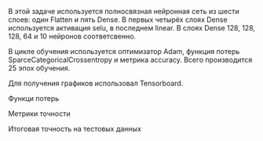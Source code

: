 В этой задаче используется полносвязная нейронная сеть из шести слоев: один Flatten и пять Dense. В первых четырёх слоях Dense используется активация selu, в последнем linear. В слоях Dense 128, 128, 128, 64 и 10 нейронов соответсвенно.

В цикле обучения используется оптимизатор Adam, функция потерь SparceCategoricalCrossentropy и метрика accuracy. Всего производится 25 эпох обучения.

Для получения графиков использовал Tensorboard.

Функци потерь

Метрики точности

Итоговая точность на тестовых данных 
